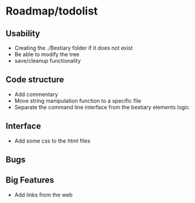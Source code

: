 # Roadmap/todolist

## Usability
 * Creating the ./Bestiary folder if it does not exist
 * Be able to modify the tree
 * save/cleanup functionality

## Code structure
 * Add commentary
 * Move string manipulation function to a specific file
 * Separate the command line interface from the bestiary elements logic

## Interface
 * Add some css to the html files

## Bugs

## Big Features
 * Add links from the web